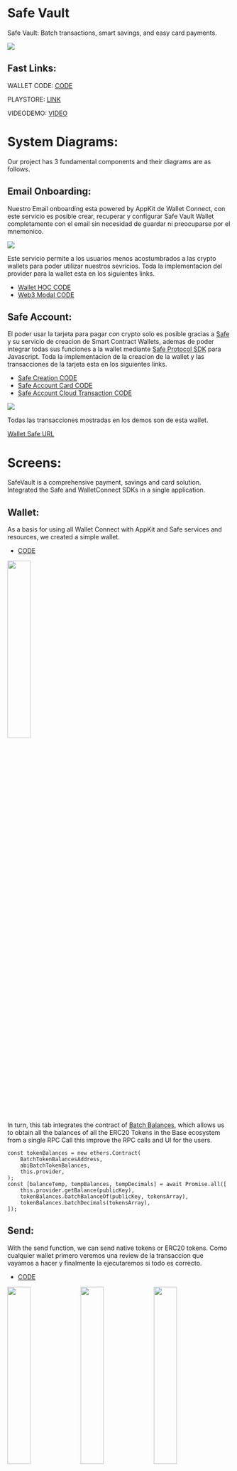 # Safe Vault
 Safe Vault: Batch transactions, smart savings, and easy card payments.

<img src="https://i.ibb.co/YZ4RVPL/New-Project-2.png">

## Fast Links:

WALLET CODE: [CODE](./SafeVault/)

PLAYSTORE: [LINK](https://play.google.com/store/apps/details?id=com.altaga.safevault)

VIDEODEMO: [VIDEO](Pending...)

# System Diagrams:

Our project has 3 fundamental components and their diagrams are as follows.

## Email Onboarding:

Nuestro Email onboarding esta powered by AppKit de Wallet Connect, con este servicio es posible crear, recuperar y configurar Safe Vault Wallet completamente con el email sin necesidad de guardar ni preocuparse por el mnemonico.

<img src="https://i.ibb.co/tYwKkLM/email-onboarding-drawio-1.png">

Este servicio permite a los usuarios menos acostumbrados a las crypto wallets para poder utilizar nuestros sevricios. Toda la implementacion del provider para la wallet esta en los siguientes links. 

- [Wallet HOC CODE](./SafeVault/src/utils/walletHOC.js)
- [Web3 Modal CODE](./SafeVault/src/App.js)

## Safe Account:

El poder usar la tarjeta para pagar con crypto solo es posible gracias a [Safe](https://safe.global/wallet) y su servicio de creacion de Smart Contract Wallets, ademas de poder integrar todas sus funciones a la wallet mediante [Safe Protocol SDK](https://docs.safe.global/sdk/protocol-kit) para Javascript. Toda la implementacion de la creacion de la wallet y las transacciones de la tarjeta esta en los siguientes links.  

- [Safe Creation CODE](./SafeVault/src/utils/transactionsModal.js)
- [Safe Account Card CODE](./SafeVault/src/screens/main/tabs/tab3.js)
- [Safe Account Cloud Transaction CODE](./Cloud%20Function/cardTransaction/index.js)

<img src="https://i.ibb.co/mT24HFz/safe-wallet-drawio.png">

Todas las transacciones mostradas en los demos son de esta wallet.

[Wallet Safe URL](https://app.safe.global/home?safe=base:0x25a990f1d53bA262d277c31d22f187384dD336E3)

# Screens:

SafeVault is a comprehensive payment, savings and card solution. Integrated the Safe and WalletConnect SDKs in a single application.

## Wallet:

As a basis for using all Wallet Connect with AppKit and Safe services and resources, we created a simple wallet.

- [CODE](./SafeVault/src/screens/main/tabs/tab1.js)

<img src="https://i.ibb.co/09YCRC8/vlcsnap-2024-08-15-22h50m56s289.png" width="32%">

In turn, this tab integrates the contract of [Batch Balances](./SafeVault/src/contracts/batchTokenBalances.js), which allows us to obtain all the balances of all the ERC20 Tokens in the Base ecosystem from a single RPC Call this improve the RPC calls and UI for the users.

    const tokenBalances = new ethers.Contract(
        BatchTokenBalancesAddress,
        abiBatchTokenBalances,
        this.provider,
    );
    const [balanceTemp, tempBalances, tempDecimals] = await Promise.all([
        this.provider.getBalance(publicKey),
        tokenBalances.batchBalanceOf(publicKey, tokensArray),
        tokenBalances.batchDecimals(tokensArray),
    ]);

## Send:

With the send function, we can send native tokens or ERC20 tokens. Como cualquier wallet primero veremos una review de la transaccion que vayamos a hacer y finalmente la ejecutaremos si todo es correcto. 

- [CODE](./SafeVault/src/screens/sendWallet/sendWallet.js)

<img src="https://i.ibb.co/CKccXtd/vlcsnap-2024-08-15-22h54m44s819.png" width="32%"> <img src="https://i.ibb.co/7ysBzwH/vlcsnap-2024-08-15-22h54m48s332.png" width="32%"> <img src="https://i.ibb.co/27hyxFX/vlcsnap-2024-08-15-22h55m27s600.png" width="32%">

Todas las transacciones son ejecutadas en el siguiente componente. 

- [CODE](./SafeVault/src/utils/transactionsModal.js)

## Receive:

With this screen, you can easily show your Wallet to receive funds, whether native tokens or ERC20. 

- [CODE](./SafeVault/src/screens/depositWallet/depositWallet.js) 

<img src="https://i.ibb.co/gPz7wqC/vlcsnap-2024-08-15-22h58m40s194.png" width="32%">

## Payment: 

In this tab we intend to make it the same as using a traditional POS, this allows us to enter the amount to be charged in American dollars and to be able to make the payment with one of our virtual cards. 

- [CODE](./SafeVault/src/screens/paymentWallet/paymentWallet.js)

<img src="https://i.ibb.co/qMh6hDC/Screenshot-20240816-000140.png" width="32%"> <img src="https://i.ibb.co/7zxW2Nm/Screenshot-20240816-000201.png" width="32%"> <img src="https://i.ibb.co/x5MSBTv/Screenshot-20240816-000150.png" width="32%">

As you can see, since it is an Safe Account Card, we can review the amount of money it has in all the available tokens to be able to make the payment with any of them, whether it is a native token or ERC20.

<img src="https://i.ibb.co/X4dnmdL/Screenshot-20240816-000219.png" width="32%"> <img src="https://i.ibb.co/yy4P70W/Screenshot-20240816-000232.png" width="32%"> <img src="https://i.ibb.co/xCh8kQN/Screenshot-20240816-000239.png" width="32%">

Finally, if our device has the option to print the purchase receipt, it can be printed immediately.

## Savings:

In the savings section, we can create our savings account, this account is linked to our main wallet account, meaning that our wallet will be the owner of it. 

- [CODE](./SafeVault/src/screens/main/tabs/tab2.js)

<img src="https://i.ibb.co/S3w3b3f/vlcsnap-2024-08-15-23h05m12s788.png" width="32%"> <img src="https://i.ibb.co/dKZpYB0/vlcsnap-2024-08-15-23h05m01s157.png" width="32%"> <img src="https://i.ibb.co/55jLcds/vlcsnap-2024-08-15-23h05m04s545.png" width="32%">

### Savings Protocol:

- Balanced Protocol, this protocol performs a weighted rounding according to the amount to be paid in the transaction, so that the larger the transaction, the greater the savings, in order not to affect the user. 

- [CODE](./SafeVault/src/utils/utils.js)

        export function balancedSavingToken(number, usd1, usd2) {
            const balance = number * usd1;
            let amount = 0;
            if (balance <= 1) {
                amount = 1;
            } else if (balance > 1 && balance <= 10) {
                amount = Math.ceil(balance);
            } else if (balance > 10 && balance <= 100) {
                const intBalance = parseInt(balance, 10);
                const value = parseInt(Math.round(intBalance).toString().slice(-2), 10);
                let unit = parseInt(Math.round(intBalance).toString().slice(-1), 10);
                let decimal = parseInt(Math.round(intBalance).toString().slice(-2, -1), 10);
                if (unit < 5) {
                unit = '5';
                decimal = decimal.toString();
                } else {
                unit = '0';
                decimal = (decimal + 1).toString();
                }
                amount = intBalance - value + parseInt(decimal + unit, 10);
            } else if (balance > 100) {
                const intBalance = parseInt(Math.floor(balance / 10), 10);
                amount = (intBalance + 1) * 10;
            }
            return new Decimal(amount).sub(new Decimal(balance)).div(usd2).toNumber();
        }

- Percentage protocol, unlike the previous protocol, this one aims to always save a percentage selected in the UI. 

- [CODE](./SafeVault/src/utils/utils.js)

        export function percentageSaving(number, percentage) {
            return number * (percentage / 100);
        }

## Cards:

Finally, in the cards section, we can create a virtual card, which will help us make payments without the need for our wallet directly with a physical card in any POS terminal with SafeVault. 

- [CODE](./SafeVault/src/utils/transactionsModal.js)

<img src="https://i.ibb.co/Wp9GzFq/Screenshot-20240815-230619.png" width="32%"> <img src="https://i.ibb.co/yXzwVt1/Screenshot-20240815-230622.png" width="32%"> <img src="https://i.ibb.co/GxB9QzL/Screenshot-20240815-230633.png" width="32%">

With a multi-owner smart contract account, the user maintains full ownership and control of their assets, the only way to make payments from this card without the user wallet, is through the physical card. And all transactions are encrypted using SHA256. 

- [CODE](./Cloud%20Function/cardTransaction/index.js)